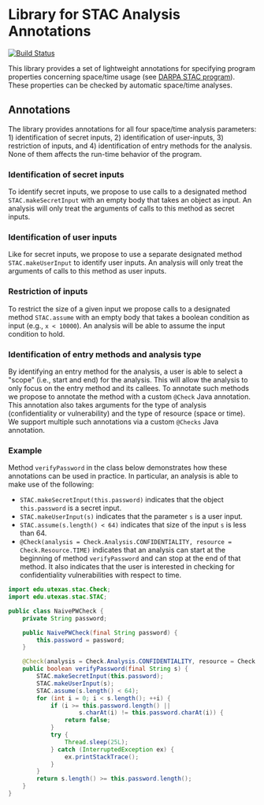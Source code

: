 # Library for STAC Analysis Annotations

[![Build Status][1]][2]

[1]: https://travis-ci.com/utopia-group/stac-annotations.svg?token=k4yWxxnayJzRvM74ZNks&branch=master
[2]: https://travis-ci.com/utopia-group/stac-annotations

This library provides a set of lightweight annotations for specifying program properties
concerning space/time usage (see [DARPA STAC
program](http://www.darpa.mil/program/space-time-analysis-for-cybersecurity)). These
properties can be checked by automatic space/time analyses.

## Annotations

The library provides annotations for all four space/time analysis parameters: 1)
identification of secret inputs, 2) identification of user-inputs, 3) restriction of
inputs, and 4) identification of entry methods for the analysis. None of them affects the
run-time behavior of the program.

### Identification of secret inputs

   To identify secret inputs, we propose to use calls to a designated method
   `STAC.makeSecretInput` with an empty body that takes an object as input. An analysis
   will only treat the arguments of calls to this method as secret inputs.

### Identification of user inputs

   Like for secret inputs, we propose to use a separate designated method
   `STAC.makeUserInput` to identify user inputs. An analysis will only treat the arguments
   of calls to this method as user inputs.

### Restriction of inputs

   To restrict the size of a given input we propose calls to a designated method
   `STAC.assume` with an empty body that takes a boolean condition as input (e.g., `x <
   10000`). An analysis will be able to assume the input condition to hold.

### Identification of entry methods and analysis type

   By identifying an entry method for the analysis, a user is able to select a
   "scope" (i.e., start and end) for the analysis. This will allow the analysis to only
   focus on the entry method and its callees. To annotate such methods we propose to
   annotate the method with a custom `@Check` Java annotation. This annotation also takes
   arguments for the type of analysis (confidentiality or vulnerability) and the type of
   resource (space or time). We support multiple such annotations via a custom `@Checks`
   Java annotation.

### Example

   Method `verifyPassword` in the class below demonstrates how these annotations can be
   used in practice. In particular, an analysis is able to make use of the following:

   - `STAC.makeSecretInput(this.password)` indicates that the object `this.password` is a secret input.
   - `STAC.makeUserInput(s)` indicates that the parameter `s` is a user input.
   - `STAC.assume(s.length() < 64)` indicates that size of the input `s` is less than 64.
   - `@Check(analysis = Check.Analysis.CONFIDENTIALITY, resource = Check.Resource.TIME)`
     indicates that an analysis can start at the beginning of method `verifyPassword` and
     can stop at the end of that method. It also indicates that the user is interested in
     checking for confidentiality vulnerabilities with respect to time.

``` Java
import edu.utexas.stac.Check;
import edu.utexas.stac.STAC;

public class NaivePWCheck {
    private String password;

    public NaivePWCheck(final String password) {
        this.password = password;
    }

    @Check(analysis = Check.Analysis.CONFIDENTIALITY, resource = Check.Resource.TIME)
    public boolean verifyPassword(final String s) {
        STAC.makeSecretInput(this.password);
        STAC.makeUserInput(s);
        STAC.assume(s.length() < 64);
        for (int i = 0; i < s.length(); ++i) {
            if (i >= this.password.length() ||
                    s.charAt(i) != this.password.charAt(i)) {
                return false;
            }
            try {
                Thread.sleep(25L);
            } catch (InterruptedException ex) {
                ex.printStackTrace();
            }
        }
        return s.length() >= this.password.length();
    }
}
```
